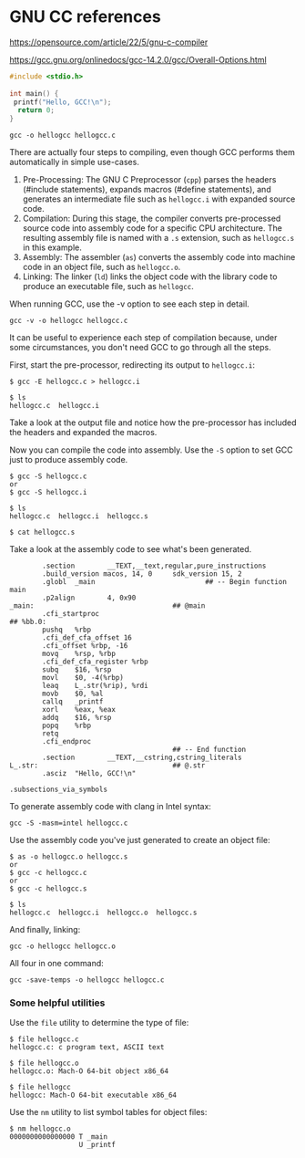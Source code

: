 GNU CC references
=================

<https://opensource.com/article/22/5/gnu-c-compiler>

<https://gcc.gnu.org/onlinedocs/gcc-14.2.0/gcc/Overall-Options.html>

```c
#include <stdio.h>
 
int main() {
 printf("Hello, GCC!\n");
  return 0;
}
```

```shell
gcc -o hellogcc hellogcc.c
```

There are actually four steps to compiling, even though GCC performs them
automatically in simple use-cases.

1. Pre-Processing: The GNU C Preprocessor (`cpp`) parses the headers (#include
   statements), expands macros (#define statements), and generates an
   intermediate file such as `hellogcc.i` with expanded source code.
2. Compilation: During this stage, the compiler converts pre-processed source
   code into assembly code for a specific CPU architecture. The resulting
   assembly file is named with a `.s` extension, such as `hellogcc.s` in this
   example.
3. Assembly: The assembler (`as`) converts the assembly code into machine code
   in an object file, such as `hellogcc.o`.
4. Linking: The linker (`ld`) links the object code with the library code to
   produce an executable file, such as `hellogcc`.

When running GCC, use the -v option to see each step in detail.

```shell
gcc -v -o hellogcc hellogcc.c
```

It can be useful to experience each step of compilation because, under some
circumstances, you don't need GCC to go through all the steps.

First, start the pre-processor, redirecting its output to `hellogcc.i`:

```shell
$ gcc -E hellogcc.c > hellogcc.i

$ ls
hellogcc.c  hellogcc.i
```

Take a look at the output file and notice how the pre-processor has included the
headers and expanded the macros.

Now you can compile the code into assembly. Use the `-S` option to set GCC just
to produce assembly code.

```shell
$ gcc -S hellogcc.c
or
$ gcc -S hellogcc.i

$ ls
hellogcc.c  hellogcc.i  hellogcc.s

$ cat hellogcc.s
```

Take a look at the assembly code to see what's been generated.

```assembly
        .section        __TEXT,__text,regular,pure_instructions
        .build_version macos, 14, 0     sdk_version 15, 2
        .globl  _main                           ## -- Begin function main
        .p2align        4, 0x90
_main:                                  ## @main
        .cfi_startproc
## %bb.0:
        pushq   %rbp
        .cfi_def_cfa_offset 16
        .cfi_offset %rbp, -16
        movq    %rsp, %rbp
        .cfi_def_cfa_register %rbp
        subq    $16, %rsp
        movl    $0, -4(%rbp)
        leaq    L_.str(%rip), %rdi
        movb    $0, %al
        callq   _printf
        xorl    %eax, %eax
        addq    $16, %rsp
        popq    %rbp
        retq
        .cfi_endproc
                                        ## -- End function
        .section        __TEXT,__cstring,cstring_literals
L_.str:                                 ## @.str
        .asciz  "Hello, GCC!\n"

.subsections_via_symbols
```

To generate assembly code with clang in Intel syntax:

```shell
gcc -S -masm=intel hellogcc.c
```

Use the assembly code you've just generated to create an object file:

```shell
$ as -o hellogcc.o hellogcc.s
or
$ gcc -c hellogcc.c
or
$ gcc -c hellogcc.s

$ ls
hellogcc.c  hellogcc.i  hellogcc.o  hellogcc.s
```

And finally, linking:

```shell
gcc -o hellogcc hellogcc.o
```

All four in one command:

```shell
gcc -save-temps -o hellogcc hellogcc.c
```

### Some helpful utilities

Use the `file` utility to determine the type of file:

```shell
$ file hellogcc.c
hellogcc.c: c program text, ASCII text

$ file hellogcc.o
hellogcc.o: Mach-O 64-bit object x86_64

$ file hellogcc
hellogcc: Mach-O 64-bit executable x86_64
```

Use the `nm` utility to list symbol tables for object files:

```shell
$ nm hellogcc.o
0000000000000000 T _main
                 U _printf
```
